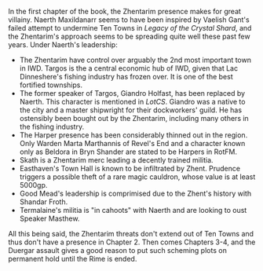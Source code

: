 
In the first chapter of the book, the Zhentarim presence makes for great villainy. Naerth Maxildanarr seems to have been inspired by Vaelish Gant's failed attempt to undermine Ten Towns in *Legacy of the Crystal Shard*, and the Zhentarim's approach seems to be spreading quite well these past few years. Under Naerth's leadership:

- The Zhentarim have control over arguably the 2nd most important town in IWD. Targos is the a central economic hub of IWD, given that Lac Dinneshere's fishing industry has frozen over. It is one of the best fortified townships.
- The former speaker of Targos, Giandro Holfast, has been replaced by Naerth. This character is mentioned in *LotCS*. Giandro was a native to the city and a master shipwright for their dockworkers' guild. He has ostensibly been bought out by the Zhentarim, including many others in the fishing industry.
- The Harper presence has been considerably thinned out in the region. Only Warden Marta Marthannis of Revel's End and a character known only as Beldora in Bryn Shander are stated to be Harpers in RotFM.
- Skath is a Zhentarim merc leading a decently trained militia.
- Easthaven's Town Hall is known to be infiltrated by Zhent. Prudence triggers a possible theft of a rare magic cauldron, whose value is at least 5000gp.
- Good Mead's leadership is comprimised due to the Zhent's history with Shandar Froth.
- Termalaine's militia is "in cahoots" with Naerth and are looking to oust Speaker Masthew.

All this being said, the Zhentarim threats don't extend out of Ten Towns and thus don't have a presence in Chapter 2. Then comes Chapters 3-4, and the Duergar assault gives a good reason to put such scheming plots on permanent hold until the Rime is ended.




